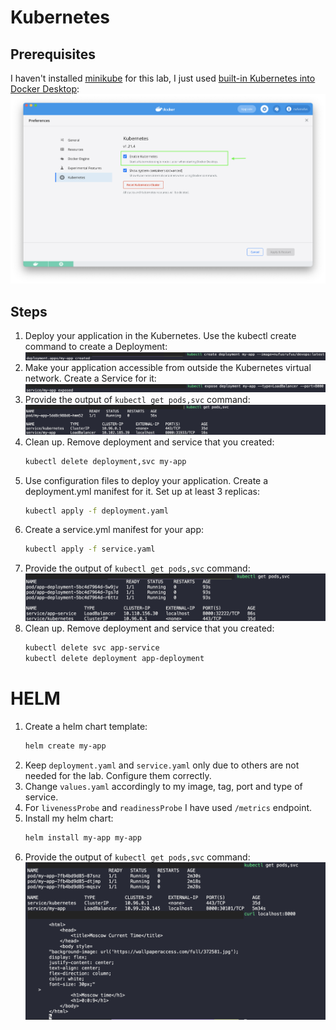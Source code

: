 # Kubernetes
## Prerequisites
I haven't installed [minikube](https://minikube.sigs.k8s.io/docs/start/) for this lab, I just used [built-in Kubernetes into Docker Desktop](https://docs.docker.com/desktop/kubernetes/): 
![Kubernetes enabled option in Docker Desktop](images/kuber.png)

## Steps
1. Deploy your application in the Kubernetes. Use the kubectl create command to create a Deployment:
    ![](images/kubectl-deploy.png)
2. Make your application accessible from outside the Kubernetes virtual network. Create a Service for it:
    ![](images/kubectl-svc.png)
3. Provide the output of `kubectl get pods,svc` command:
    ![](images/kubectl-initial.png)
4. Clean up. Remove deployment and service that you created: 
    ```bash
    kubectl delete deployment,svc my-app
    ```
5. Use configuration files to deploy your
application. Create a deployment.yml manifest for it. Set up at least 3 replicas:
    ```bash
    kubectl apply -f deployment.yaml 
    ```
6. Create a service.yml manifest for your app: 
    ```bash
    kubectl apply -f service.yaml 
    ```
7. Provide the output of `kubectl get pods,svc` command:
    ![](images/kubectl-final.png)
8. Clean up. Remove deployment and service that you created: 
    ```bash
    kubectl delete svc app-service
    kubectl delete deployment app-deployment
    ```

# HELM
1. Create a helm chart template:
    ```bash
    helm create my-app
    ```
2. Keep `deployment.yaml` and `service.yaml` only due to others are not needed for the lab. Configure them correctly.
3. Change `values.yaml` accordingly to my image, tag, port and type of service.
4. For `livenessProbe` and `readinessProbe` I have used `/metrics` endpoint.
5. Install my helm chart: 
    ```bash
    helm install my-app my-app
    ```
6. Provide the output of `kubectl get pods,svc` command:
    ![](images/helm-final.png)
